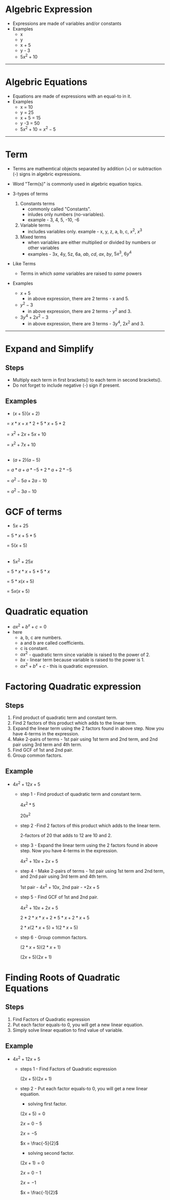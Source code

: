# **Algebric Expression**

- Expressions are made of variables and/or constants
- Examples
    - x
    - y
    - x + 5
    - y - 3
    - $5x^2 + 10$


---


# **Algebric Equations**

- Equations are made of expressions with an equal-to in it.
- Examples
    - x = 10
    - y = 25
    - x + 5 = 15
    - y -3 = 50
    - $5x^2 + 10 = x^2 - 5$


---


# **Term**

- Terms  are mathemtical objects separated by addition (+) or subtraction (-) signs in algebric expressions.
- Word "Term(s)" is commonly used in algebric equation topics. 
- 3-types of terms
    1.  Constants terms
        - commonly called "Constants".
        - inludes only numbers (no-variables). 
        - example - 3, 4, 5, -10, -6
    2. Variable terms
        - includes variables only. example - x, y, z, a, b, c, $x^2$, $x^3$
    3. Mixed terms 
        - when variables are either multiplied or divided by numbers or other variables
        - examples - 3x, 4y, 5z, 6a, $ab$, $cd$, $ax$, $by$, $5x^3$, $6y^4$


- Like Terms
    - Terms in which *same* variables are raised to *same* powers


- Examples
    - $x + 5$ 
        - in above expression, there are 2 terms - x and 5.
    - $y^2 - 3$
        - in above expression, there are 2 terms - $y^2$ and 3.
    - $3y^4 + 2x^2 - 3$
        - in above expression, there are 3 terms - $3y^4$, $2x^2$ and 3.



 ---


# **Expand and Simplify**

## Steps

- Multiply each term in first brackets() to each term in second brackets().
- Do not forget to include negative (-) sign if present.

## Examples

- $(x+5)(x+2)$

$=x*x + x*2 + 5*x + 5*2$

$=x^2 + 2x + 5x + 10$

$=x^2 + 7x + 10$
<br>
<br>

- $(a+2)(a-5)$

$=a*a + a*-5 + 2*a + 2*-5$

$=a^2 -5a + 2a  -10$

$=a^2 -3a -10$


# **GCF of terms**

- $5x + 25$

$=5*x + 5*5$

$=5(x + 5)$
<br>
<br>


- $5x^2 + 25x$

$=5*x*x + 5*5*x$

$=5*x(x + 5)$

$=5x(x + 5)$

# **Quadratic equation**

- $ax^2 + b^x + c = 0$
- here 
    - a, b, c are numbers.
    - a and b are called coefficients. 
    - c is constant.
    - $ax^2$ - quadratic term since variable is raised to the power of 2.
    - $bx$ - linear term because variable is raised to the power is 1.
    - $ax^2 + b^x + c$ - this is quadratic expression.


# **Factoring Quadratic expression**

## Steps

1. Find product of quadratic term and constant term. 
2. Find 2 factors of this product which adds to the linear term.
3. Expand the linear term using the 2 factors found in above step. Now you have 4-terms in the expression.
4. Make 2-pairs of terms - 1st pair using 1st term and 2nd term, and 2nd pair using 3rd term and 4th term.
5. Find GCF of 1st and 2nd pair.
6. Group common factors.

## Example

- $4x^2 + 12x + 5$
    
    - step 1 - Find product of quadratic term and constant term. 
    
        $4x^2 * 5$
    
        $20x^2$
    
    - step 2 -Find 2 factors of this product which adds to the linear term.

        2-factors of 20 that adds to 12  are 10 and 2.  
    
    - step 3 - Expand the linear term using the 2 factors found in above step. Now you have 4-terms in the expression.
    
        $4x^2 + 10x + 2x + 5$


    - step 4 - Make 2-pairs of terms - 1st pair using 1st term and 2nd term, and 2nd pair using 3rd term and 4th term.
        
        1st pair - $4x^2 + 10x$, 2nd pair - $+2x + 5$

    - step 5 - Find GCF of 1st and 2nd pair.
        
        $4x^2 + 10x + 2x + 5$

        $2*2*x*x + 2*5*x + 2*x + 5$

        $2*x(2*x + 5) +1 (2*x + 5)$

    - step 6 - Group common factors.

        $(2*x + 5)(2*x +1)$

        $(2x + 5)(2x +1)$


# **Finding Roots of Quadratic Equations**

## Steps

1. Find Factors of Quadratic expression
2. Put each factor equals-to 0, you will get a new linear equation.
3. Simply solve linear equation to find value of variable.

## Example

- $4x^2 + 12x + 5$

    - steps 1 - Find Factors of Quadratic expression
        
        $(2x + 5)(2x +1)$

    - step 2 - Put each factor equals-to 0, you will get a new linear equation.
       
       - solving first factor.

        $(2x + 5) = 0$
        
        $2x = 0 - 5$
        
        $2x = -5$
        
        $x  = \frac{-5}{2}$

        
       - solving second factor.

        $(2x +1) = 0$
            
        $2x = 0 - 1$
        
        $2x = -1$
        
        $x  = \frac{-1}{2}$




